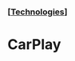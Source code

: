 ### [[Technologies](./translated-human-interface-guidelines-markdown/technologies.md)]  
  
# **CarPlay**  

